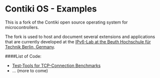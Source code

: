 Contiki OS - Examples
============================



This is a fork of the Contiki open source operating system for microcontrollers.

The fork is used to host and document several extensions and applications that are currently developed at the  [IPv6-Lab at the Beuth Hochschule für Technik Berlin, Germany](https://wiki.ipv6lab.beuth-hochschule.de).

####List of Code:
* [Test-Tools for TCP-Connection Benchmarks](https://github.com/tscheffl/contiki/tree/tscheffl-3-0.0/examples/test-tcp)
* ... (more to come)


